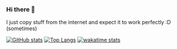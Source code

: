 ### Hi there 👋

I just copy stuff from the internet and expect it to work perfectly :D (sometimes)

[![GitHub stats](https://github-readme-stats.vercel.app/api?username=usrDottik&count_private=true&show_icons=true&theme=onedark)](https://github.com/anuraghazra/github-readme-stats)
[![Top Langs](https://github-readme-stats.vercel.app/api/top-langs/?username=usrDottik&layout=compact&count_private=true&show_icons=true&theme=onedark)](https://github.com/anuraghazra/github-readme-stats)
[![wakatime stats](https://github-readme-stats.vercel.app/api/wakatime?username=usrDottik&layout=compact&theme=onedark)](https://github.com/anuraghazra/github-readme-stats)

